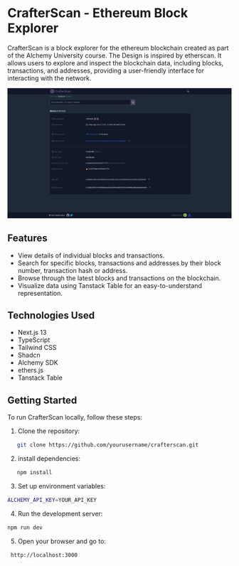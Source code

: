 # CrafterScan - Ethereum Block Explorer

CrafterScan is a block explorer for the ethereum blockchain created as part of the Alchemy University course.
The Design is inspired by etherscan.
It allows users to explore and inspect the blockchain data, including blocks, transactions, and addresses, providing a user-friendly interface for interacting with the network.

![CrafterScan Screenshot](/public/screenshot.png)

## Features

- View details of individual blocks and transactions.
- Search for specific blocks, transactions and addresses by their block number, transaction hash or address.
- Browse through the latest blocks and transactions on the blockchain.
- Visualize data using Tanstack Table for an easy-to-understand representation.

## Technologies Used

- Next.js 13
- TypeScript
- Tailwind CSS
- Shadcn
- Alchemy SDK
- ethers.js
- Tanstack Table

## Getting Started

To run CrafterScan locally, follow these steps:

1. Clone the repository:

```bash
   git clone https://github.com/yourusername/crafterscan.git

```

2. install dependencies:

```bash
   npm install

```

3. Set up environment variables:

```bash
ALCHEMY_API_KEY=YOUR_API_KEY
```

4. Run the development server:

```bash
npm run dev
```

5. Open your browser and go to:

```bash
 http://localhost:3000
```

